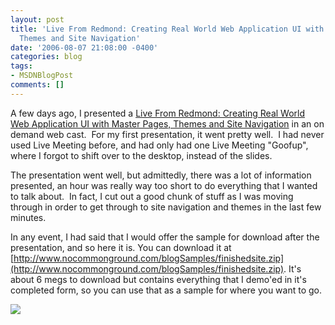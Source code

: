 ```yaml
---
layout: post
title: 'Live From Redmond: Creating Real World Web Application UI with Master Pages,
  Themes and Site Navigation'
date: '2006-08-07 21:08:00 -0400'
categories: blog
tags:
- MSDNBlogPost
comments: []
---
```


A few days ago, I presented a [Live From Redmond: Creating Real World Web Application UI with Master Pages, Themes and Site Navigation](http://www.microsoft.com/events/EventDetails.aspx?CMTYSvcSource=MSCOMMedia&amp;Params=%7eCMTYDataSvcParams%5e%7earg+Name%3d%22ID%22+Value%3d%221032303787%22%2f%5e%7earg+Name%3d%22ProviderID%22+Value%3d%22A6B43178-497C-4225-BA42-DF595171F04C%22%2f%5e%7earg+Name%3d%22lang%22+Value%3d%22en%22%2f%5e%7earg+Name%3d%22cr%22+Value%3d%22US%22%2f%5e%7esParams%5e%7e%2fsParams%5e%7e%2fCMTYDataSvcParams%5e) in an on demand web cast.  For my first presentation, it went pretty well.  I had never used Live Meeting before, and had only had one Live Meeting "Goofup", where I forgot to shift over to the desktop, instead of the slides.

The presentation went well, but admittedly, there was a lot of information presented, an hour was really way too short to do everything that I wanted to talk about.  In fact, I cut out a good chunk of stuff as I was moving through in order to get through to site navigation and themes in the last few minutes.

In any event, I had said that I would offer the sample for download after the presentation, and so here it is. You can download it at [http://www.nocommonground.com/blogSamples/finishedsite.zip](http://www.nocommonground.com/blogSamples/finishedsite.zip). It's about 6 megs to download but contains everything that I demo'ed in it's completed form, so you can use that as a sample for where you want to go.

![](http://blogs.msdn.com/aggbug.aspx?PostID=691652)